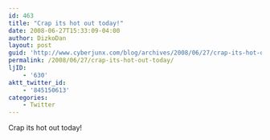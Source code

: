 ```yaml
---
id: 463
title: "Crap its hot out today!"
date: 2008-06-27T15:33:09-04:00
author: DizkoDan
layout: post
guid: 'http://www.cyberjunx.com/blog/archives/2008/06/27/crap-its-hot-out-today/'
permalink: /2008/06/27/crap-its-hot-out-today/
ljID:
    - '630'
aktt_twitter_id:
    - '845150613'
categories:
    - Twitter
---
```


Crap its hot out today!
